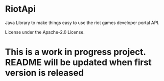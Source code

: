 # RiotApi
Java Library to make things easy to use the riot games developer portal API.

License under the Apache-2.0 License.

# This is a work in progress project. README will be updated when first version is released
